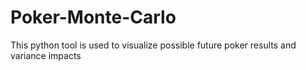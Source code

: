 # Poker-Monte-Carlo
This python tool is used to visualize possible future poker results and variance impacts
